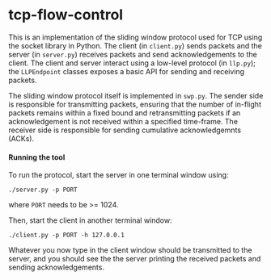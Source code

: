 # tcp-flow-control

This is an implementation of the sliding window protocol used for TCP using
the socket library in Python. The client (in `client.py`) sends packets and
the server (in `server.py`) receives packets and send acknowledgements to the
client. The client and server interact using a low-level protocol (in `llp.py`); the `LLPEndpoint` classes exposes
a basic API for sending and receiving packets.

The sliding window protocol itself is implemented in `swp.py`. The sender side is responsible for transmitting packets, ensuring that the number of in-flight packets remains within a fixed bound and retransmitting packets 
if an acknowledgement is not received within a specified
time-frame. The receiver side is responsible for sending cumulative acknowledgemnts (ACKs).


#### Running the tool

To run the protocol, start the server in one terminal window using:

````./server.py -p PORT````

where `PORT` needs to be >= 1024.

Then, start the client in another terminal window:

````./client.py -p PORT -h 127.0.0.1````

Whatever you now type in the client window should be transmitted to the server, and you should see the the server
printing the received packets and sending acknowledgements.
